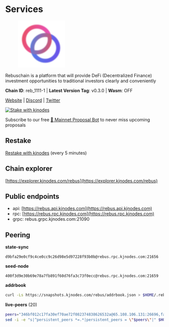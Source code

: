 # Services

<figure><img src="https://raw.githubusercontent.com/kj89/cosmos-images/main/logos/rebus.png" width="150" alt=""><figcaption></figcaption></figure>

Rebuschain is a platform that will provide DeFi (Decentralized Finance)  investment opportunities to traditional investors clearly and conveniently

**Chain ID**: reb_1111-1 | **Latest Version Tag**: v0.3.0 | **Wasm**: OFF

[Website](https://www.rebuschain.com) | [Discord](https://discord.gg/rebuschain) | [Twitter](https://twitter.com/RebusChain)

[![Stake with kjnodes](https://i.ibb.co/cr44Q8j/button-stake-with-kjnodes.png)](https://restake.app/rebus/rebusvaloper1vndzy8y55ylgpmmsc34uy8rm6kqlml6ffs9lrv)

Subscribe to our free [🤖 Mainnet Proposal Bot](https://t.me/kjnodes_proposal_bot) to never miss upcoming proposals

## Restake

[Restake with kjnodes](https://restake.app/rebus/rebusvaloper1vndzy8y55ylgpmmsc34uy8rm6kqlml6ffs9lrv) (every 5 minutes)
## Chain explorer
[https://explorer.kjnodes.com/rebus](https://explorer.kjnodes.com/rebus)

## Public endpoints

* api: [https://rebus.api.kjnodes.com](https://rebus.api.kjnodes.com)
* rpc: [https://rebus.rpc.kjnodes.com](https://rebus.rpc.kjnodes.com)
* grpc: rebus.grpc.kjnodes.com:21090

## Peering

**state-sync**

```text
d9bfa29e0cf9c4ce0cc9c26d98e5d97228f93b0b@rebus.rpc.kjnodes.com:21656
```

**seed-node**

```text
400f3d9e30b69e78a7fb891f60d76fa3c73f0ecc@rebus.rpc.kjnodes.com:21659
```

**addrbook**
```bash
curl -Ls https://snapshots.kjnodes.com/rebus/addrbook.json > $HOME/.rebusd/config/addrbook.json
```

**live-peers** (20)
```bash
peers="346bf012c17fa30ef70ae72f082374838626532a@65.108.106.131:26696,fa292bfad37826c9da43894b349b1480dff516b5@65.108.99.254:31656,c124ce0b508e8b9ed1c5b6957f362225659b5343@134.65.192.98:26656,1749a8f0aa533fc92c1212366c22c0993fbb1545@51.178.47.116:26656,3e319c765b7b48d518a2e3218efc317234b81681@142.132.159.188:26656,a3d975c913570ad217d9a3de01a8616ad5ce20f8@142.132.128.137:26656,ce38728ac38ebbb4a72d496d42f8e9030af441d7@162.19.137.25:26656,69e27ab9b46350654805df3ea8d9ac2f00af4e4c@38.242.244.85:26656,ebc4d27be0c87f537b44250c2e22ad349dc59fb6@158.69.116.134:26656,b1dcbb37514fbe215be54079e71aa39dac7fd0ae@64.5.123.203:26656,d9bfa29e0cf9c4ce0cc9c26d98e5d97228f93b0b@65.109.88.38:21656,d12f9b52ca0e11cdeca5c46e802249ade4c39c45@185.248.24.40:26656,17779ded6b3dc2f31d6c6f40cc6f07d802753ba7@78.47.153.128:26656,275d2614d24c8ac015a7712702fcb99cef67ef67@65.108.124.219:29656,c126eed9cfede7802d78f570fec8175835309a73@141.95.127.146:26656,cd71aa366822800a2aa7051fae69127f78b3f203@188.165.225.226:26656,b1b08fe470551dca6d6631fb1bfabb814f6c1aec@54.37.129.164:54556,89ded0a3987d22e46b756fead439e2a4d25f23cb@185.144.99.30:26656,ae67d4c37632435e0d5f27041f50af20d227bdc2@93.170.72.118:21656,e772ebf24c2fda82456812050fee31e19c9455fc@65.109.122.105:61456"
sed -i -e "s|^persistent_peers *=.*|persistent_peers = \"$peers\"|" $HOME/.rebusd/config/config.toml
```
